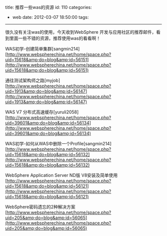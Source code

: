 title: 推荐一些was的资源
id: 110
categories:
  - web
date: 2012-03-07 18:50:00
tags:
---

很久没有关注was的使用，今天收到WebSphere 开发与应用社区的推荐邮件，看到里面一些不错的资源，推荐使用was的看看啊！

WAS初学-创建简单集群[sangmin214] 
</br>[http://www.webspherechina.net/home/space.php?uid=15618&amp;do=blog&amp;id=56151](http://www.webspherechina.net/home/space.php?uid=15618&amp;do=blog&amp;id=56151)

通往测试架构师之路[myjob] 
</br>[http://www.webspherechina.net/home/space.php?uid=1913&amp;do=blog&amp;id=56147](http://www.webspherechina.net/home/space.php?uid=1913&amp;do=blog&amp;id=56147)

WAS V7 分布式高速缓存[yuruli2058] 
</br>[http://www.webspherechina.net/home/space.php?uid=39601&amp;do=blog&amp;id=56134](http://www.webspherechina.net/home/space.php?uid=39601&amp;do=blog&amp;id=56134)

WAS初学-如何从WAS中删除一个Profile[sangmin214] 
</br>[http://www.webspherechina.net/home/space.php?uid=15618&amp;do=blog&amp;id=56132](http://www.webspherechina.net/home/space.php?uid=15618&amp;do=blog&amp;id=56132)

WebSphere Application Server ND版 V8安装及简单使用 
</br>[http://www.webspherechina.net/home/space.php?uid=15618&amp;do=blog&amp;id=56121](http://www.webspherechina.net/home/space.php?uid=15618&amp;do=blog&amp;id=56121)

WebSphere密码遗忘的2种解决方案 
</br>[http://www.webspherechina.net/home/space.php?uid=205&amp;do=blog&amp;id=56065](http://www.webspherechina.net/home/space.php?uid=205&amp;do=blog&amp;id=56065)